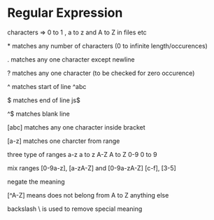 # Regular Expression

characters => 0 to 1 , a to z and A to Z in files etc

\* matches any number of characters (0 to infinite length/occurences)

. matches any one character except newline

? matches any one character (to be checked for zero occurence)

^ matches start of line
^abc

$ matches end of line
js$

^$ matches blank line

[abc] matches any one character inside bracket

[a-z] matches one charcter from range

three type of ranges
a-z  a to z
A-Z  A to Z
0-9  0 to 9

mix ranges
[0-9a-z], [a-zA-Z] and [0-9a-zA-Z]
[c-f], [3-5]

negate the meaning

[^A-Z] means does not belong from A to Z anything else

backslash \ is used to remove special meaning
